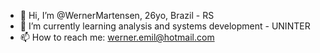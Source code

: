 - 👋 Hi, I’m @WernerMartensen, 26yo, Brazil - RS
- 🌱 I’m currently learning analysis and systems development - UNINTER
- 📫 How to reach me: werner.emil@hotmail.com
